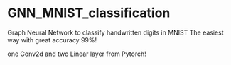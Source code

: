 # GNN_MNIST_classification
Graph Neural Network to classify handwritten digits in MNIST
The easiest way with great accuracy 99%!

one Conv2d and two Linear layer from Pytorch!
